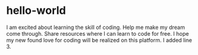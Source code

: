 # hello-world
I am excited about learning the skill of coding. Help me make my dream come through. Share resources where I can learn to code for free.
I hope my new found love for coding will be realized on this platform.
I added line 3.

